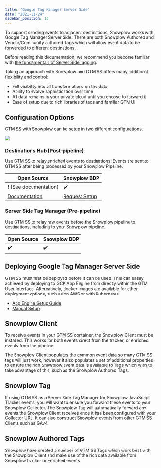 ```yaml
---
title: "Google Tag Manager Server Side"
date: "2021-11-24"
sidebar_position: 10
---
```


To support sending events to adjacent destinations, Snowplow works with Google Tag Manager Server Side. There are both Snowplow Authored and Vendor/Community authored Tags which will allow event data to be forwarded to different destinations.

Before reading this documentation, we recommend you become familiar with [the fundamentals of Server Side tagging](https://developers.google.com/tag-platform/tag-manager/server-side/intro).

Taking an approach with Snowplow and GTM SS offers many additional flexibility and control:

- Full visibility into all transformations on the data
- Ability to evolve sophistication over time
- All data remains in your private cloud until you choose to forward it
- Ease of setup due to rich libraries of tags and familiar GTM UI

## Configuration Options

GTM SS with Snowplow can be setup in two different configurations.

![](https://docs.snowplowanalytics.com/wp-content/uploads/sites/2/2021/11/gtmssoptions.png?w=1024)

### Destinations Hub (Post-pipeline)

Use GTM SS to relay enriched events to destinations. Events are sent to GTM SS after being processed by your Snowplow Pipeline.

| Open Source | Snowplow BDP |
| --- | --- |
| ❗ (See documentation) | ✔️ |
| [Documentation](/docs/forwarding-events-to-destinations/supporting-additional-destinations/google-tag-manager-server-side/building-an-enriched-event-relay-for-gtm-ss/) | [Request Setup](https://console.snowplowanalytics.com/destinations/catalog) |

### Server Side Tag Manager (Pre-pipeline)

Use GTM SS to relay raw events before the Snowplow pipeline to destinations, including to your Snowplow pipeline.

| Open Source | Snowplow BDP |
| --- | --- |
| ✔️ | ✔️ |

## Deploying Google Tag Manager Server Side

GTM SS must first be deployed before it can be used. This can easily achieved by deploying to GCP App Engine from directly within the GTM User Interface. Alternatively, docker images are available for other deployment options, such as on AWS or with Kubernetes.

- [App Engine Setup Guide](https://developers.google.com/tag-platform/tag-manager/server-side/script-user-guide)
- [Manual Setup](https://developers.google.com/tag-platform/tag-manager/server-side/manual-setup-guide)

## Snowplow Client

To receive events in your GTM SS container, the Snowplow Client must be installed. This works for both events direct from the tracker, or enriched events from the pipeline.

The Snowplow Client populates the common event data so many GTM SS tags will just work, however it also populates a set of additional properties to ensure the rich Snowplow event data is available to Tags which wish to take advantage of this, such as the Snowplow Authored Tags.

## Snowplow Tag

If using GTM SS as a Server Side Tag Manager for Snowplow JavaScript Tracker events, you will want to ensure you forward these events to your Snowplow Collector. The Snowplow Tag will automatically forward any events the Snowplow Client receives once it has been configured with your Collector URL. It can also construct Snowplow events from other GTM SS Clients such as GAv4.

## Snowplow Authored Tags

Snowplow have created a number of GTM SS Tags which work best with the Snowplow Client and make use of the rich data available from Snowplow tracker or Enriched events.
